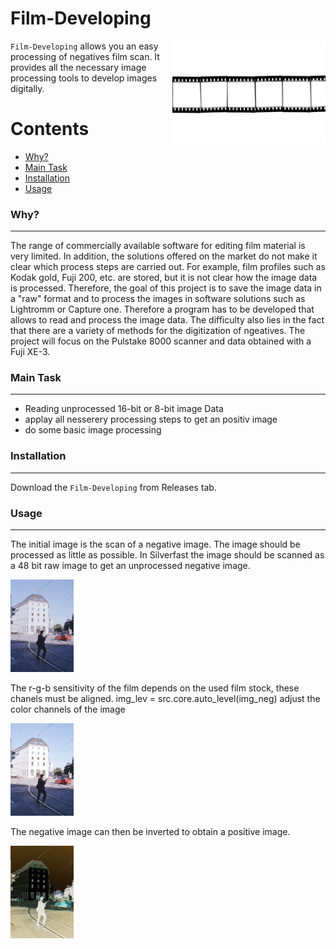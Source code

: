 # Film-Developing
<img src="https://github.com/JoMe92/Film_Developing/blob/main/files/1336252_0504a.jpg" align="right"
     alt="img" width="245" height="164" >
     
`Film-Developing` allows you an easy processing of negatives film scan. It provides all the necessary image processing tools to develop images digitally.


Contents
========

 * [Why?](#why)
 * [Main Task](#main-task)
 * [Installation](#installation)
 * [Usage](#usage)


### Why?
---

The range of commercially available software for editing film material is very limited.  In addition, the solutions offered on the market do not make it clear which process steps are carried out. For example, film profiles such as Kodak gold, Fuji 200, etc. are stored, but it is not clear how the image data is processed. Therefore, the goal of this project is to save the image data in a "raw" format and to process the images in software solutions such as Lightromm or Capture one. Therefore a program has to be developed that allows to read and process the image data. The difficulty also lies in the fact that there are a variety of methods for the digitization of ngeatives. The project will focus on the Pulstake 8000 scanner and data obtained with a Fuji XE-3.

### Main Task
---

- Reading unprocessed 16-bit or 8-bit image Data 
- applay all nesserery processing steps to get an positiv image
- do some basic image processing 

### Installation
---

Download the `Film-Developing` from Releases tab.

### Usage 
---

The initial image is the scan of a negative image. The image should be processed as little as possible. In Silverfast the image should be scanned as a 48 bit raw image to get an unprocessed negative image.

![Text](https://github.com/JoMe92/Film_Developing/blob/main/files/img_neg.jpg)

The r-g-b sensitivity of the film depends on the used film stock, these chanels must be aligned.
img_lev = src.core.auto_level(img_neg) 
adjust the color channels of the image

![Text](https://github.com/JoMe92/Film_Developing/blob/main/files/img_lev.jpg)


The negative image can then be inverted to obtain a positive image.


![Text](https://github.com/JoMe92/Film_Developing/blob/main/files/img_pos.jpg)
